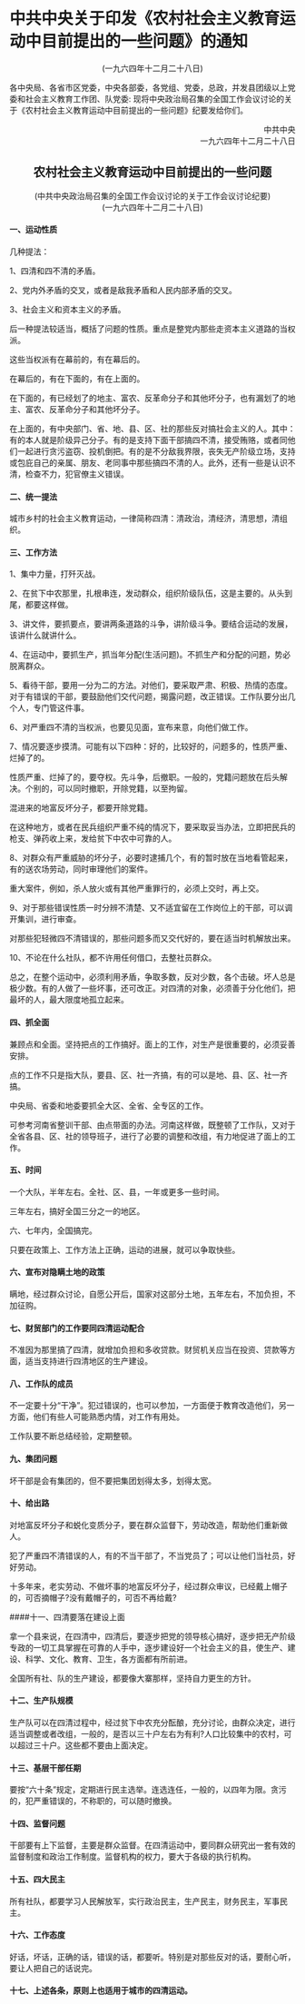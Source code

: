  # 中共中央关于印发《农村社会主义教育运动中目前提出的一些问题》的通知
 <center>(一九六四年十二月二十八日)</center>

各中央局、各省市区党委，中央各部委，各党组、党委，总政，并发县团级以上党委和社会主义教育工作团、队党委:
现将中央政治局召集的全国工作会议讨论的关于《农村社会主义教育运动中目前提出的一些问题》纪要发给你们。
<p align="right">中共中央<br>一九六四年十二月二十八日</p>


## <center>农村社会主义教育运动中目前提出的一些问题</center>

<center>(中共中央政治局召集的全国工作会议讨论的关于工作会议讨论纪要)<br>(一九六四年十二月二十八日)</center>



#### 一、运动性质

几种提法：

1、四清和四不清的矛盾。

2、党内外矛盾的交叉，或者是敌我矛盾和人民内部矛盾的交叉。

3、社会主义和资本主义的矛盾。

后一种提法较适当，概括了问题的性质。重点是整党内那些走资本主义道路的当权派。

这些当权派有在幕前的，有在幕后的。

在幕后的，有在下面的，有在上面的。

在下面的，有已经划了的地主、富农、反革命分子和其他坏分子，也有漏划了的地主、富农、反革命分子和其他坏分子。

在上面的，有中央部门、省、地、县、区、社的那些反对搞社会主义的人。其中：有的本人就是阶级异己分子。有的是支持下面干部搞四不清，接受贿赂，或者同他们一起进行贪污盗窃、投机倒把。有的是不分敌我界限，丧失无产阶级立场，支持或包庇自己的亲属、朋友、老同事中那些搞四不清的人。此外，还有一些是认识不清，检查不力，犯官僚主义错误。

#### 二、统一提法

城市乡村的社会主义教育运动，一律简称四清：清政治，清经济，清思想，清组织。

#### 三、工作方法

1、集中力量，打歼灭战。

2、在贫下中农那里，扎根串连，发动群众，组织阶级队伍，这是主要的。从头到尾，都要这样做。

3、讲文件，要抓要点，要讲两条道路的斗争，讲阶级斗争。要结合运动的发展，该讲什么就讲什么。

4、在运动中，要抓生产，抓当年分配(生活问题)。不抓生产和分配的问题，势必脱离群众。

5、看待干部，要用一分为二的方法。对他们，要采取严肃、积极、热情的态度。对于有错误的干部，要鼓励他们交代问题，揭露问题，改正错误。工作队要分出几个人，专门管这件事。

6、对严重四不清的当权派，也要见见面，宣布来意，向他们做工作。

7、情况要逐步摸清。可能有以下四种：好的，比较好的，问题多的，性质严重、烂掉了的。

性质严重、烂掉了的，要夺权。先斗争，后撤职。一般的，党籍问题放在后头解决。个别的，可以同时撤职，开除党籍，以至拘留。

混进来的地富反坏分子，都要开除党籍。

在这种地方，或者在民兵组织严重不纯的情况下，要采取妥当办法，立即把民兵的枪支、弹药收上来，发给贫下中农中可靠的人。

8、对群众有严重威胁的坏分子，必要时逮捕几个，有的暂时放在当地看管起来，有的送农场劳动，同时审理他们的案件。

重大案件，例如，杀人放火或有其他严重罪行的，必须上交时，再上交。

9、对于那些错误性质一时分辨不清楚、又不适宜留在工作岗位上的干部，可以调开集训，进行审查。

对那些犯轻微四不清错误的，那些问题多而又交代好的，要在适当时机解放出来。

10、不论在什么社队，都不许用任何借口，去整社员群众。

总之，在整个运动中，必须利用矛盾，争取多数，反对少数，各个击破。坏人总是极少数。有的人做了一些坏事，还可改正。对四清的对象，必须善于分化他们，把最坏的人，最大限度地孤立起来。
#### 四、抓全面

兼顾点和全面。坚持把点的工作搞好。面上的工作，对生产是很重要的，必须妥善安排。

点的工作不只是指大队，要县、区、社一齐搞，有的可以是地、县、区、社一齐搞。

中央局、省委和地委要抓全大区、全省、全专区的工作。

可参考河南省整训干部、由点带面的办法。河南这样做，既整顿了工作队，又对于全省各县、区、社的领导班子，进行了必要的调整和改组，有力地促进了面上的工作。

#### 五、时间

一个大队，半年左右。全社、区、县，一年或更多一些时间。

三年左右，搞好全国三分之一的地区。

六、七年内，全国搞完。

只要在政策上、工作方法上正确，运动的进展，就可以争取快些。

#### 六、宣布对隐瞒土地的政策

瞒地，经过群众讨论，自愿公开后，国家对这部分土地，五年左右，不加负担，不加征购。

#### 七、财贸部门的工作要同四清运动配合

不准因为那里搞了四清，就增加负担和多收贷款。财贸机关应当在投资、贷款等方面，适当支持进行四清地区的生产建设。

#### 八、工作队的成员

不一定要十分“干净”。犯过错误的，也可以参加，一方面便于教育改造他们，另一方面，他们有些人可能熟悉内情，对工作有用处。

工作队要不断总结经验，定期整顿。

#### 九、集团问题

坏干部是会有集团的，但不要把集团划得太多，划得太宽。

#### 十、给出路

对地富反坏分子和蜕化变质分子，要在群众监督下，劳动改造，帮助他们重新做人。

犯了严重四不清错误的人，有的不当干部了，不当党员了；可以让他们当社员，好好劳动。

十多年来，老实劳动、不做坏事的地富反坏分子，经过群众审议，已经戴上帽子的，可否摘帽子?没有戴帽子的，可否不再给戴?

####十一、四清要落在建设上面

拿一个县来说，在四清中，四清后，要逐步把党的领导核心搞好，逐步把无产阶级专政的一切工具掌握在可靠的人手中，逐步建设好一个社会主义的县，使生产、建设、科学、文化、教育、卫生，各方面都有所前进。

全国所有社、队的生产建设，都要像大寨那样，坚持自力更生的方针。

#### 十二、生产队规模

生产队可以在四清过程中，经过贫下中农充分酝酿，充分讨论，由群众决定，进行适当调整或者改组，一般的，是否以三十户左右为有利?人口比较集中的农村，可以超过三十户。这些都不要由上面决定。

#### 十三、基层干部任期

要按“六十条”规定，定期进行民主选举。连选连任，一般的，以四年为限。贪污的，犯严重错误的，不称职的，可以随时撤换。

#### 十四、监督问题

干部要有上下监督，主要是群众监督。在四清运动中，要同群众研究出一套有效的监督制度和政治工作制度。监督机构的权力，要大于各级的执行机构。

#### 十五、四大民主

所有社队，都要学习人民解放军，实行政治民主，生产民主，财务民主，军事民主。

#### 十六、工作态度

好话，坏话，正确的话，错误的话，都要听。特别是对那些反对的话，要耐心听，要让人把自己的话说完。

#### 十七、上述各条，原则上也适用于城市的四清运动。
